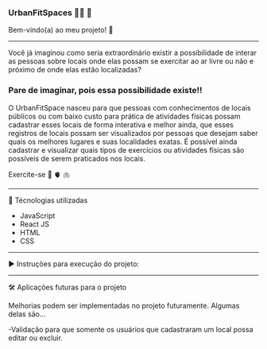 ### UrbanFitSpaces :weight_lifting_woman: :heartbeat:

Bem-vindo(a) ao meu projeto! :smiling_face_with_three_hearts:

_______________________________________________________________________________________________________________________________________

Você já imaginou como seria extraordinário existir a possibilidade de interar as pessoas sobre locais onde elas possam se exercitar ao ar livre ou não e próximo de onde elas estão localizadas? 

### Pare de imaginar, pois essa possibilidade existe!!

O UrbanFitSpace nasceu para que pessoas com conhecimentos de locais públicos ou com baixo custo para prática de atividades físicas possam cadastrar esses locais de forma interativa e melhor ainda, que esses registros de locais possam ser visualizados por pessoas que desejam saber quais os melhores lugares e suas localidades exatas. 
É possível ainda cadastrar e visualizar quais tipos de exercícios ou atividades físicas são possíveis de serem praticados nos locais.

Exercite-se :brain:
            :anatomical_heart:
            :lungs:

            
_______________________________________________________________________________________________________________________________________

:floppy_disk:  Técnologias utilizadas

- JavaScript
- React JS
- HTML
- CSS

-----------------------------                      --------------------------------                    --------------------------------

:arrow_forward:  Instruções para execução do projeto:


-----------------------------                      --------------------------------                    --------------------------------


:hammer_and_wrench:  Aplicações futuras para o projeto

Melhorias podem ser implementadas no projeto futuramente. Algumas delas são...

-Validação para que somente os usuários que cadastraram um local possa editar ou excluir.
